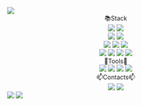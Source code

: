 <img src="https://capsule-render.vercel.app/api?type=waving&color=68BC71&height=300&section=header&text=Seongbae's%20GitHub&fontSize=90"/>

<div align= "center">
    <div >📚Stack</div>
    <a href="" target="_blank"><img src="https://img.shields.io/badge/Python-02456C?style=plastic&logo=python&logoColor=white"/></a>
    <a href="" target="_blank"><img src="https://img.shields.io/badge/Anaconda-173B3F?style=plastic&logo=Anaconda&logoColor=white"/></a><br/>
    <a href="" target="_blank"><img src="https://img.shields.io/badge/FastAPI-009688?style=plastic&logo=FastAPI&logoColor=white"/></a>
    <a href="" target="_blank"><img src="https://img.shields.io/badge/Django-092E20?style=plastic&logo=Django&logoColor=white"/></a><br/>
    <a href="" target="_blank"><img src="https://img.shields.io/badge/PyTorch-EE4C2C?style=plastic&logo=PyTorch&logoColor=white"/></a>
    <a href="" target="_blank"><img src="https://img.shields.io/badge/TensorFlow-FF6F00?style=plastic&logo=TensorFlow&logoColor=white"/></a>
    <a href="" target="_blank"><img src="https://img.shields.io/badge/ScikitLearn-F7931E?style=plastic&logo=ScikitLearn&logoColor=white"/></a><br/>
    <a href="" target="_blank"><img src="https://img.shields.io/badge/AWS-232F3E?style=plastic&logo=Amazon AWS&logoColor=white"/></a>
    <a href="" target="_blank"><img src="https://img.shields.io/badge/Docker-2496ED?style=plastic&logo=Docker&logoColor=white"/></a>
    <a href="" target="_blank"><img src="https://img.shields.io/badge/MySQL-4479A1?style=plastic&logo=MySQL&logoColor=white"/></a>
    <a href="" target="_blank"><img src="https://img.shields.io/badge/Vue.js-FC08D?style=plastic&logo=Vue.js&logoColor=white"/></a><br/>
</div>

<div align= "center">
    <div>🧰Tools🧰</div>
    <a href="" target="_blank"><img src="https://img.shields.io/badge/Notion-4479A1?style=plastic&logo=Notion&logoColor=white"/></a>    
    <a href="" target="_blank"><img src="https://img.shields.io/badge/Slack-4479A1?style=plastic&logo=Slack&logoColor=white"/></a>
    <a href="" target="_blank"><img src="https://img.shields.io/badge/GitHub-4479A1?style=plastic&logo=GitHub&logoColor=white"/></a>
    <a href="" target="_blank"><img src="https://img.shields.io/badge/Postman-4479A1?style=plastic&logo=Postman&logoColor=white"/></a>
</div>

<div align= "center">
    <div>📫Contacts📫</div>
        <a href="" target="_blank"><img src="https://img.shields.io/badge/Instagram-E4405F?style=plastic&logo=Instagram&logoColor=white"/></a>
        <a href="https://velog.io/@boost_dev" target="_blank"><img src="https://img.shields.io/badge/Velog-20C997?style=plastic&logo=Velog&logoColor=white"/></a>
</div>

<img src="https://github-readme-stats.vercel.app/api?username=Seongbae&show_icons=true&theme=gotham"/>
<img src="https://capsule-render.vercel.app/api?type=wave&color=68BC71&height=300&section=footer&fontSize=50"/>
